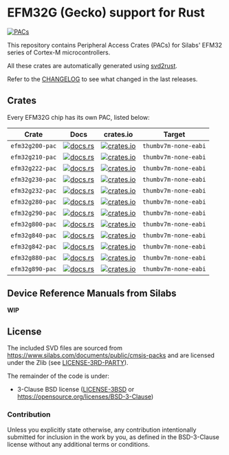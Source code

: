 # EFM32G (Gecko) support for Rust

[![PACs](https://github.com/efm32-rs/efm32g-pacs/actions/workflows/pacs.yml/badge.svg)](https://github.com/efm32-rs/efm32g-pacs/actions/workflows/pacs.yml)

This repository contains Peripheral Access Crates (PACs) for Silabs' EFM32 series of Cortex-M microcontrollers.

All these crates are automatically generated using [svd2rust](https://github.com/rust-embedded/svd2rust).

Refer to the [CHANGELOG](CHANGELOG.md) to see what changed in the last releases.

## Crates

Every EFM32G chip has its own PAC, listed below:

| Crate           | Docs                                                                                 | crates.io                                                                                                 | Target               |
|-----------------|--------------------------------------------------------------------------------------|-----------------------------------------------------------------------------------------------------------|----------------------|
| `efm32g200-pac` | [![docs.rs](https://docs.rs/efm32g200-pac/badge.svg)](https://docs.rs/efm32g200-pac) | [![crates.io](https://img.shields.io/crates/d/efm32g200-pac.svg)](https://crates.io/crates/efm32g200-pac) | `thumbv7m-none-eabi` |
| `efm32g210-pac` | [![docs.rs](https://docs.rs/efm32g210-pac/badge.svg)](https://docs.rs/efm32g210-pac) | [![crates.io](https://img.shields.io/crates/d/efm32g200-pac.svg)](https://crates.io/crates/efm32g200-pac) | `thumbv7m-none-eabi` |
| `efm32g222-pac` | [![docs.rs](https://docs.rs/efm32g222-pac/badge.svg)](https://docs.rs/efm32g222-pac) | [![crates.io](https://img.shields.io/crates/d/efm32g200-pac.svg)](https://crates.io/crates/efm32g200-pac) | `thumbv7m-none-eabi` |
| `efm32g230-pac` | [![docs.rs](https://docs.rs/efm32g230-pac/badge.svg)](https://docs.rs/efm32g230-pac) | [![crates.io](https://img.shields.io/crates/d/efm32g200-pac.svg)](https://crates.io/crates/efm32g200-pac) | `thumbv7m-none-eabi` |
| `efm32g232-pac` | [![docs.rs](https://docs.rs/efm32g232-pac/badge.svg)](https://docs.rs/efm32g232-pac) | [![crates.io](https://img.shields.io/crates/d/efm32g200-pac.svg)](https://crates.io/crates/efm32g200-pac) | `thumbv7m-none-eabi` |
| `efm32g280-pac` | [![docs.rs](https://docs.rs/efm32g280-pac/badge.svg)](https://docs.rs/efm32g280-pac) | [![crates.io](https://img.shields.io/crates/d/efm32g200-pac.svg)](https://crates.io/crates/efm32g200-pac) | `thumbv7m-none-eabi` |
| `efm32g290-pac` | [![docs.rs](https://docs.rs/efm32g290-pac/badge.svg)](https://docs.rs/efm32g290-pac) | [![crates.io](https://img.shields.io/crates/d/efm32g200-pac.svg)](https://crates.io/crates/efm32g200-pac) | `thumbv7m-none-eabi` |
| `efm32g800-pac` | [![docs.rs](https://docs.rs/efm32g800-pac/badge.svg)](https://docs.rs/efm32g800-pac) | [![crates.io](https://img.shields.io/crates/d/efm32g200-pac.svg)](https://crates.io/crates/efm32g200-pac) | `thumbv7m-none-eabi` |
| `efm32g840-pac` | [![docs.rs](https://docs.rs/efm32g840-pac/badge.svg)](https://docs.rs/efm32g840-pac) | [![crates.io](https://img.shields.io/crates/d/efm32g200-pac.svg)](https://crates.io/crates/efm32g200-pac) | `thumbv7m-none-eabi` |
| `efm32g842-pac` | [![docs.rs](https://docs.rs/efm32g842-pac/badge.svg)](https://docs.rs/efm32g842-pac) | [![crates.io](https://img.shields.io/crates/d/efm32g200-pac.svg)](https://crates.io/crates/efm32g200-pac) | `thumbv7m-none-eabi` |
| `efm32g880-pac` | [![docs.rs](https://docs.rs/efm32g880-pac/badge.svg)](https://docs.rs/efm32g880-pac) | [![crates.io](https://img.shields.io/crates/d/efm32g200-pac.svg)](https://crates.io/crates/efm32g200-pac) | `thumbv7m-none-eabi` |
| `efm32g890-pac` | [![docs.rs](https://docs.rs/efm32g890-pac/badge.svg)](https://docs.rs/efm32g890-pac) | [![crates.io](https://img.shields.io/crates/d/efm32g200-pac.svg)](https://crates.io/crates/efm32g200-pac) | `thumbv7m-none-eabi` |

## Device Reference Manuals from Silabs

**WIP**

## License

The included SVD files are sourced from https://www.silabs.com/documents/public/cmsis-packs and
are licensed under the Zlib (see [LICENSE-3RD-PARTY](LICENSE-3RD-PARTY-Zlib)).

The remainder of the code is under:

- 3-Clause BSD license ([LICENSE-3BSD](LICENSE-3BSD) or https://opensource.org/licenses/BSD-3-Clause)

### Contribution

Unless you explicitly state otherwise, any contribution intentionally submitted for inclusion in the
work by you, as defined in the BSD-3-Clause license without any additional terms or conditions.